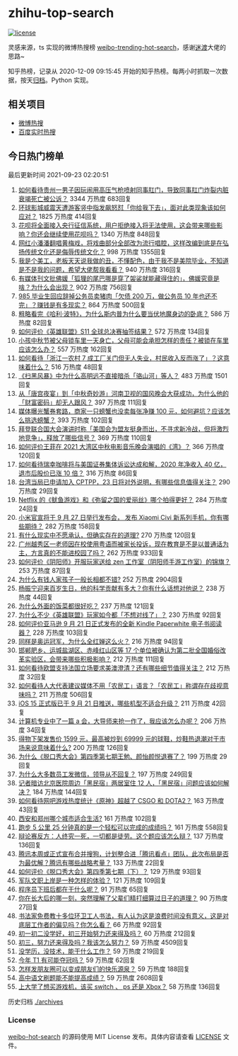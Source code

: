 # zhihu-top-search

[![license](https://img.shields.io/github/license/Arrackisarookie/zhihu-top-search)](https://github.com/Arrackisarookie/zhihu-top-search/blob/master/LICENSE)

灵感来源，ts 实现的微博热搜榜 [weibo-trending-hot-search](https://github.com/justjavac/weibo-trending-hot-search)，感谢[迷渡](https://github.com/justjavac)大佬的思路~

知乎热榜，记录从 2020-12-09 09:15:45 开始的知乎热榜。每两小时抓取一次数据，按天[归档](./archives)。Python 实现。

## 相关项目
+ [微博热搜](https://github.com/Arrackisarookie/weibo-hot-search)
+ [百度实时热搜](https://github.com/Arrackisarookie/baidu-hot-search)

## 今日热门榜单

<!-- Rank Begin -->

最后更新时间 2021-09-23 02:20:51

1. [如何看待贵州一男子因玩闹用高压气枪喷射同事肛门，导致同事肛门炸裂内脏衰竭死亡被公诉？](https://www.zhihu.com/question/488063857) 3344 万热度 683回复
1. [环球影城威震天遭游客竖中指发飙怒怼「你给我下去」，面对此类现象该如何应对？](https://www.zhihu.com/question/488300009) 1825 万热度 414回复
1. [花呗将全面接入央行征信系统，用户拒绝接入将无法使用，这会带来哪些影响？你还会继续使用花呗吗？](https://www.zhihu.com/question/488227586) 1340 万热度 848回复
1. [网红小潘潘翻唱黄梅戏，将戏曲部分全部改为流行唱腔，这样改编到底是在弘扬传统文化还是侮辱传统文化？](https://www.zhihu.com/question/486455669) 998 万热度 1355回复
1. [我是个美工，老板天天说我做的丑，不懂配色，由于我不是美院毕业，不知道是不是我的问题，希望大佬帮我看看？](https://www.zhihu.com/question/443039994) 940 万热度 316回复
1. [有媒体刊文批佛媛「狐狸的尾巴哪是穿了袈裟就能藏得住的」，佛媛究竟是啥？为什么会出现？](https://www.zhihu.com/question/468514781) 902 万热度 756回复
1. [985 毕业生回应辞掉公务员卖猪肉「欠债 200 万，做公务员 10 年也还不完」？赚钱是有多现实？](https://www.zhihu.com/question/487902707) 864 万热度 500回复
1. [粗略看完《哈利·波特》，为什么斯内普为什么要当伏地魔身边的卧底？](https://www.zhihu.com/question/374876407) 586 万热度 82回复
1. [如何评价《英雄联盟》S11 全球总决赛抽签结果？](https://www.zhihu.com/question/488363377) 572 万热度 134回复
1. [小孩中秋节被父母锁车里一天身亡，父母可能会承担怎样的责任？被锁在车里应该怎么办？](https://www.zhihu.com/question/488322509) 557 万热度 162回复
1. [如何看待「浙江一农村 7 成工厂关门但无人失业，村民收入反而涨了」？这意味着什么？](https://www.zhihu.com/question/488255915) 516 万热度 48回复
1. [《扫黑风暴》中为什么高明远不直接暗杀「骆山河」等人？](https://www.zhihu.com/question/481511154) 483 万热度 1501回复
1. [从「唐宫夜宴」到「中秋奇妙游」河南卫视的国风晚会大获成功，为什么他的「财富密码」却无人跟风？](https://www.zhihu.com/question/487471519) 397 万热度 111回复
1. [媒体曝光蟹券套路，商家一只螃蟹也没卖每张净赚 100 元，如何避坑？应该怎么挑选螃蟹？](https://www.zhihu.com/question/488245802) 393 万热度 102回复
1. [拜登联合国大会演讲时称「美国会为盟友挺身而出，不寻求新冷战，但将激烈地竞争」，释放了哪些信号？](https://www.zhihu.com/question/488261037) 369 万热度 110回复
1. [如何评价王菲在 2021 大湾区中秋电影音乐晚会演唱的《湾》？](https://www.zhihu.com/question/488158835) 366 万热度 120回复
1. [如何看待瑞幸咖啡将与美国证券集体诉讼达成和解，2020 年净收入 40 亿，退市后股价已涨 10 倍？](https://www.zhihu.com/question/488224442) 316 万热度 86回复
1. [台湾当局已申请加入 CPTPP，23 日将对外说明，有哪些信息值得关注？](https://www.zhihu.com/question/488373801) 290 万热度 29回复
1. [Netflix 的《鱿鱼游戏》和《弥留之国的爱丽丝》哪个拍得更好？](https://www.zhihu.com/question/487892499) 284 万热度 24回复
1. [小米官宣将于 9 月 27 日举行发布会， 发布 Xiaomi Civi 新系列手机，你有哪些期待？](https://www.zhihu.com/question/488243934) 282 万热度 158回复
1. [有什么现实中不愿承认，但确实存在的道理?](https://www.zhihu.com/question/474585002) 270 万热度 120回复
1. [广州越秀区一老师因在校使用粤语而被家长投诉，现在教育是不是以普通话为主，方言真的不能进校园了吗？](https://www.zhihu.com/question/485993651) 262 万热度 933回复
1. [如何评价《阴阳师》开服玩家送给 zen 工作室（阴阳师手游工作室）的锦旗？](https://www.zhihu.com/question/486837884) 253 万热度 87回复
1. [为什么有钱人家孩子一般长相都不错?](https://www.zhihu.com/question/432161909) 252 万热度 2904回复
1. [杨振宁迎来百岁生日，他的科学贡献有多大？你有什么话想对他说？](https://www.zhihu.com/question/487272703) 238 万热度 44回复
1. [为什么外面的饭菜都很好吃？](https://www.zhihu.com/question/487776492) 237 万热度 121回复
1. [为什么不少《英雄联盟》玩家如今都「不想对线了」？](https://www.zhihu.com/question/487604826) 230 万热度 92回复
1. [如何评价亚马逊 9 月 21 日正式发布的全新 Kindle Paperwhite 电子书阅读器？](https://www.zhihu.com/question/487997476) 228 万热度 103回复
1. [同样是奥运冠军，为什么全红婵这么火？](https://www.zhihu.com/question/478529990) 216 万热度 94回复
1. [邯郸肥乡、运城盐湖区、赤峰红山区等 17 个单位被确认为第二批全国婚俗改革实验区，会带来哪些积极影响？](https://www.zhihu.com/question/488256193) 212 万热度 111回复
1. [如何看待欧盟支持法国立场要求美澳澄清？还有哪些细节值得关注？](https://www.zhihu.com/question/488064821) 212 万热度 32回复
1. [如何看待人大代表建议媒体不用「农民工」语言？「农民工」称谓存在歧视意味吗？](https://www.zhihu.com/question/488207301) 211 万热度 506回复
1. [iOS 15 正式版已于 9 月 21 日推送，哪些机型不适合升级？](https://www.zhihu.com/question/487354548) 211 万热度 42回复
1. [计算机专业中了一篇 a 会，大导师来抢一作了，我应该怎么办呢？](https://www.zhihu.com/question/484521350) 206 万热度 34回复
1. [得物下架发售价 1599 元，最高被炒到 69999 元的球鞋，炒鞋热退潮对于市场来说意味着什么?](https://www.zhihu.com/question/488214088) 200 万热度 126回复
1. [为什么《脱口秀大会》第四季第七期王勉、颜怡颜悦退赛了？](https://www.zhihu.com/question/488363403) 199 万热度 29回复
1. [为什么大多数员工发微信，领导从不回复？](https://www.zhihu.com/question/487386044) 197 万热度 249回复
1. [记者暗访北京医院周边「黑民宿」两居室住 12 人，「黑民宿」问题应该如何解决？](https://www.zhihu.com/question/487165905) 184 万热度 144回复
1. [如何看待网吧游戏热度统计《原神》超越了 CSGO 和 DOTA2？](https://www.zhihu.com/question/488160843) 163 万热度 43回复
1. [西安和郑州哪个城市适合生活?](https://www.zhihu.com/question/385823424) 161 万热度 102回复
1. [跑步 5 公里 25 分钟真的是一个轻松可以完成的成绩吗？](https://www.zhihu.com/question/465021824) 161 万热度 558回复
1. [辩论赛反方：人终究一死，一切都是徒劳。这个题应该怎么辩？](https://www.zhihu.com/question/487438421) 137 万热度 136回复
1. [腾讯本周或正式宣布合并搜狗，计划整合进「腾讯看点」团队，此次布局是否为最优解？腾讯有哪些战略考量？](https://www.zhihu.com/question/488273138) 133 万热度 22回复
1. [如何评价《脱口秀大会》第四季第七期（下）？](https://www.zhihu.com/question/488229300) 129 万热度 93回复
1. [军队文职上岸是一种怎样的体验？](https://www.zhihu.com/question/480982101) 121 万热度 109回复
1. [程序员下班后都在干什么呢？](https://www.zhihu.com/question/486600949) 91 万热度 65回复
1. [你在长大后的哪一刻，突然理解了父辈们精打细算过日子的道理？](https://www.zhihu.com/question/488099132) 90 万热度 27回复
1. [书法家免费教十多位环卫工人书法，有人认为这是浪费时间没有意义，这是对底层工作者的偏见吗？你怎么看？](https://www.zhihu.com/question/486808560) 66 万热度 92回复
1. [初一初二没学好，初三开始努力还来得及吗？](https://www.zhihu.com/question/487935840) 60 万热度 212回复
1. [初三，努力还来得及吗？我该怎么努力？](https://www.zhihu.com/question/481003088) 59 万热度 4509回复
1. [没学历，没技术，能干什么工作？](https://www.zhihu.com/question/37716219) 59 万热度 219回复
1. [今年 T1 有可能夺冠吗？](https://www.zhihu.com/question/483037837) 59 万热度 62回复
1. [怎样发朋友圈可以变成朋友们的快乐源泉？](https://www.zhihu.com/question/441792068) 59 万热度 188回复
1. [高中语文刷题能不能提高成绩？](https://www.zhihu.com/question/37301560) 59 万热度 2608回复
1. [上大学了想买游戏机，该买 switch 、 ps 还是 Xbox？](https://www.zhihu.com/question/483050790) 58 万热度 136回复
<!-- Rank End -->

历史归档 [./archives](./archives)

### License

[weibo-hot-search](https://github.com/Arrackisarookie/zhihu-top-search) 的源码使用 MIT License 发布。具体内容请查看 [LICENSE](./LICENSE) 文件。
